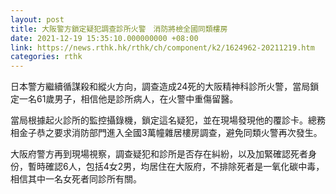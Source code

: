 ```yaml
---
layout: post
title: 大阪警方鎖定疑犯調查診所火警　消防將檢全國同類樓房
date: 2021-12-19 15:35:10.000000000 +08:00
link: https://news.rthk.hk/rthk/ch/component/k2/1624962-20211219.htm
categories: rthk
---
```


日本警方繼續循謀殺和縱火方向，調查造成24死的大阪精神科診所火警，當局鎖定一名61歲男子，相信他是診所病人，在火警中重傷留醫。

當局根據起火診所的監控攝錄機，鎖定這名疑犯，並在現場發現他的覆診卡。總務相金子恭之要求消防部門進入全國3萬幢雜居樓房調查，避免同類火警再次發生。

大阪府警方再到現場視察，調查疑犯和診所是否存在糾紛，以及加緊確認死者身份，暫時確認6人，包括4女2男，均居住在大阪府，不排除死者是一氧化碳中毒，相信其中一名女死者同診所有關。
